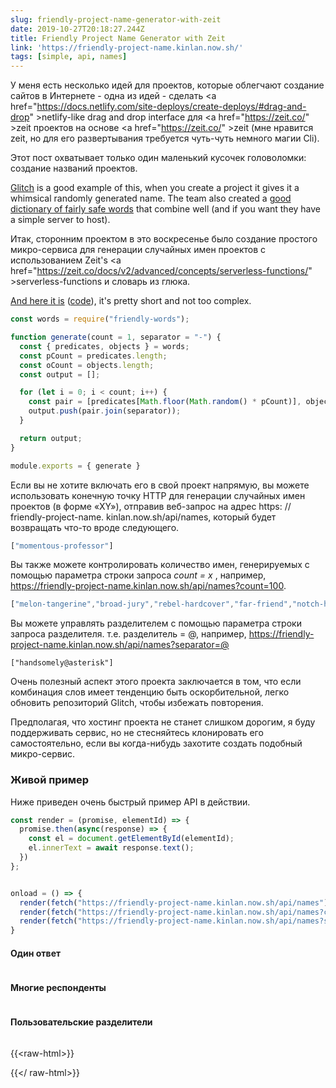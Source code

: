 ```yaml
---
slug: friendly-project-name-generator-with-zeit
date: 2019-10-27T20:18:27.244Z
title: Friendly Project Name Generator with Zeit
link: 'https://friendly-project-name.kinlan.now.sh/'
tags: [simple, api, names]
---
```


У меня есть несколько идей для проектов, которые облегчают создание сайтов в Интернете - одна из идей - сделать <a <span class="notranslate">href=&quot;https://docs.netlify.com/site-deploys/create-deploys/#drag-and-drop&quot; &gt;netlify-like drag and drop interface</a> для <a <span class="notranslate">href=&quot;https://zeit.co/&quot; &gt;zeit</a> проектов на основе <a <span class="notranslate">href=&quot;https://zeit.co/&quot; &gt;zeit</a> (мне нравится zeit, но для его развертывания требуется чуть-чуть немного магии Cli).

Этот пост охватывает только один маленький кусочек головоломки: создание названий проектов.

<a href="https://glitch.com/">Glitch</a> is a good example of this, when you create a project it gives it a whimsical randomly generated name. The team also created a <a href="https://github.com/FogCreek/friendly-words">good dictionary of fairly safe words</a> that combine well (and if you want they have a simple server to host).

Итак, сторонним проектом в это воскресенье было создание простого микро-сервиса для генерации случайных имен проектов с использованием Zeit&#39;s <a <span class="notranslate">href=&quot;https://zeit.co/docs/v2/advanced/concepts/serverless-functions/&quot; &gt;serverless-functions</a> и словарь из глюка.

<a href="https://friendly-project-name.kinlan.now.sh/">And here it is</a> (<a href="https://github.com/PaulKinlan/friendly-project-name-generator">code</a>), it's pretty short and not too complex.

```javascript
const words = require("friendly-words");

function generate(count = 1, separator = "-") {
  const { predicates, objects } = words;
  const pCount = predicates.length;
  const oCount = objects.length;
  const output = [];

  for (let i = 0; i < count; i++) {
    const pair = [predicates[Math.floor(Math.random() * pCount)], objects[Math.floor(Math.random() * oCount)]];
    output.push(pair.join(separator));
  }

  return output;
}

module.exports = { generate }
```

Если вы не хотите включать его в свой проект напрямую, вы можете использовать конечную точку HTTP для генерации случайных имен проектов (в форме «XY»), отправив веб-запрос на адрес https: // friendly-project-name. kinlan.now.sh/api/names, который будет возвращать что-то вроде следующего.

```javascript
["momentous-professor"]
```

Вы также можете контролировать количество имен, генерируемых с помощью параметра строки запроса <i>count = x</i> , например, https://friendly-project-name.kinlan.now.sh/api/names?count=100.

```javascript
["melon-tangerine","broad-jury","rebel-hardcover","far-friend","notch-hornet","principled-wildcat","level-pilot","steadfast-bovid","holistic-plant","expensive-ulna","sixth-gear","political-wrench","marred-spatula","aware-weaver","awake-pair","nosy-hub","absorbing-petunia","rhetorical-birth","paint-sprint","stripe-reward","fine-guardian","coconut-jumbo","spangle-eye","sudden-euphonium","familiar-fossa","third-seaplane","workable-cough","hot-light","diligent-ceratonykus","literate-cobalt","tranquil-sandalwood","alabaster-pest","sage-detail","mousy-diascia","burly-food","fern-pie","confusion-capybara","harsh-asterisk","simple-triangle","brindle-collard","destiny-poppy","power-globeflower","ruby-crush","absorbed-trollius","meadow-blackberry","fierce-zipper","coal-mailbox","sponge-language","snow-lawyer","adjoining-bramble","deserted-flower","able-tortoise","equatorial-bugle","neat-evergreen","pointy-quart","occipital-tax","balsam-fork","dear-fairy","polished-produce","darkened-gondola","sugar-pantry","broad-slouch","safe-cormorant","foregoing-ostrich","quasar-mailman","glittery-marble","abalone-titanosaurus","descriptive-arch","nickel-ostrich","historical-candy","mire-mistake","painted-eater","pineapple-sassafras","pastoral-thief","holy-waterlily","mewing-humor","bubbly-cave","pepper-situation","nosy-colony","sprout-aries","cyan-bestseller","humorous-plywood","heavy-beauty","spiral-riverbed","gifted-income","lead-kiwi","pointed-catshark","ninth-ocean","purple-toucan","tundra-cut","coal-geography","icy-lunaria","agate-wildcat","respected-garlic","polar-almandine","periodic-narcissus","carbonated-waiter","lavish-breadfruit","confirmed-brand","repeated-period"]
```

Вы можете управлять разделителем с помощью параметра строки запроса разделителя. т.е. разделитель = @, например, https://friendly-project-name.kinlan.now.sh/api/names?separator=@

```
["handsomely@asterisk"]
```

Очень полезный аспект этого проекта заключается в том, что если комбинация слов имеет тенденцию быть оскорбительной, легко обновить репозиторий Glitch, чтобы избежать повторения.

Предполагая, что хостинг проекта не станет слишком дорогим, я буду поддерживать сервис, но не стесняйтесь клонировать его самостоятельно, если вы когда-нибудь захотите создать подобный микро-сервис.

### Живой пример

Ниже приведен очень быстрый пример API в действии.

```javascript
const render = (promise, elementId) => {
  promise.then(async(response) => {
    const el = document.getElementById(elementId);
    el.innerText = await response.text();
  })
};


onload = () => {
  render(fetch("https://friendly-project-name.kinlan.now.sh/api/names"), "basic");
  render(fetch("https://friendly-project-name.kinlan.now.sh/api/names?count=100"), "many");
  render(fetch("https://friendly-project-name.kinlan.now.sh/api/names?separator=@"), "separator");
}
```

#### Один ответ
<pre id="basic"></pre>

#### Многие респонденты
<pre id="many"></pre>

#### Пользовательские разделители
<pre id="separator"></pre>

{{&lt;raw-html&gt;}}

<style>
pre {
  overflow: auto;
}
</style>
<script>
const render = (promise, elementId) => {
  promise.then(async(response) => {
    const el = document.getElementById(elementId);
    el.innerText = await response.text();
  })
};

addEventListener (&#39;load&#39;, () =&gt; {render (fetch (&quot;https://friendly-project-name.kinlan.now.sh/api/names&quot;), &quot;basic&quot;); render (fetch (&quot;https: //friendly-project-name.kinlan.now.sh/api/names?count=100 &quot;),&quot; many &quot;); render (fetch (&quot; https://friendly-project-name.kinlan.now.sh/ api / names? separator = @ &quot;),&quot; separator &quot;);});
</script>

{{&lt;/ raw-html&gt;}}
